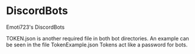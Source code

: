 # DiscordBots
Emoti723's DiscordBots

TOKEN.json is another required file in both bot directories. An example can be seen in the file TokenExample.json
Tokens act like a password for bots.
